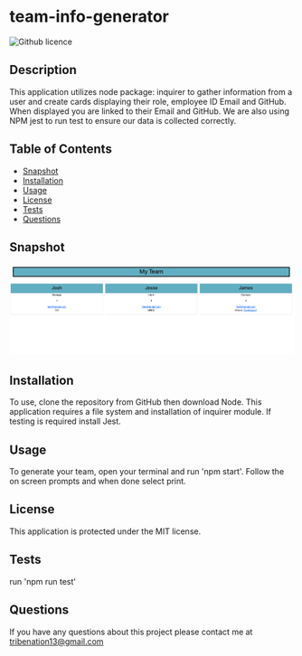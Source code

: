 # team-info-generator
![Github licence](http://img.shields.io/badge/license-MIT-blue.svg)

## Description
This application utilizes node package: inquirer to gather information from a user and create cards displaying their role, employee ID 
Email and GitHub. When displayed you are linked to their Email and GitHub. We are also using NPM jest to run test to ensure our data is collected correctly.

## Table of Contents
* [Snapshot](#snapshot)
* [Installation](#installation)
* [Usage](#usage)
* [License](#license)
* [Tests](#tests)
* [Questions](#questions)

## Snapshot
<img src='./assets/Screen Shot 2022-06-29 at 11.30.02 PM.png'>

## Installation
To use, clone the repository from GitHub then download Node. This application requires a file system and installation of inquirer module. If testing is required install Jest.

## Usage
To generate your team, open your terminal and run 'npm start'. Follow the on screen prompts and when done select print.

## License 
This application is protected under the MIT license.

## Tests
run 'npm run test'

## Questions 
If you have any questions about this project please contact me at tribenation13@gmail.com

